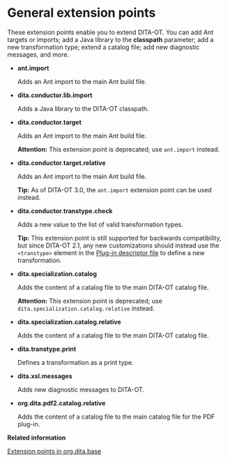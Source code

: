 # General extension points

These extension points enable you to extend DITA-OT. You can add Ant targets or imports; add a Java library to the **classpath** parameter; add a new transformation type; extend a catalog file; add new diagnostic messages, and more.

-   **__ant.import__**

    Adds an Ant import to the main Ant build file.

-   **__dita.conductor.lib.import__**

    Adds a Java library to the DITA-OT classpath.

-   **__dita.conductor.target__**

    Adds an Ant import to the main Ant build file.

    **Attention:** This extension point is deprecated; use `ant.import` instead.

-   **__dita.conductor.target.relative__**

    Adds an Ant import to the main Ant build file.

    **Tip:** As of DITA-OT 3.0, the `ant.import` extension point can be used instead.

-   **__dita.conductor.transtype.check__**

    Adds a new value to the list of valid transformation types.

    **Tip:** This extension point is still supported for backwards compatibility, but since DITA-OT 2.1, any new customizations should instead use the `<transtype>` element in the [Plug-in descriptor file](../topics/plugin-configfile.md) to define a new transformation.

-   **__dita.specialization.catalog__**

    Adds the content of a catalog file to the main DITA-OT catalog file.

    **Attention:** This extension point is deprecated; use `dita.specialization.catalog.relative` instead.

-   **__dita.specialization.catalog.relative__**

    Adds the content of a catalog file to the main DITA-OT catalog file.

-   **__dita.transtype.print__**

    Defines a transformation as a print type.

-   **__dita.xsl.messages__**

    Adds new diagnostic messages to DITA-OT.

-   **__org.dita.pdf2.catalog.relative__**

    Adds the content of a catalog file to the main catalog file for the PDF plug-in.


**Related information**  


[Extension points in org.dita.base](../extension-points/extension-points-in-org.dita.base.md)

